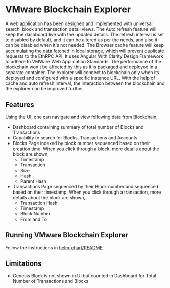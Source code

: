 # VMware Blockchain Explorer

A web application has been designed and implemented with universal search, block and transaction detail views. The Auto refresh feature will keep the dashboard live with the updated details. The refresh interval is set to disabled by default, and it can be altered as per the needs, and also it can be disabled when it's not needed. The Browser cache feature will keep accumulating the data fetched in local storage, which will prevent duplicate requests to the EthRPC API. It uses Angular With Clarity Design Framework to adhere to VMWare Web Application Standards. The performance of the blockchain won't be affected by this as it is packaged and deployed in a separate container. The explorer will connect to blockchain only when its deployed and configured with a specific instance URL. With the help of cache and auto refresh interval, the interaction between the blockchain and the explorer can be improved further.

## Features
Using the UI, one can navigate and view following data from Blockchain,
- Dashboard containing summary of total number of Blocks and Transactions
- Capability to search for Blocks, Transactions and Accounts
- Blocks Page indexed by block number sequenced based on their creation time. When you click through a block, more details about the block are shown,
  - Timestamp
  - Transaction
  - Size
  - Hash
  - Parent Hash
- Transactions Page sequenced by their Block number and sequenced based on their timestamp. When you click through a transaction, more details about the block are shown,
  - Transaction Hash
  - Timestamp
  - Block Number
  - From and To

## Running VMware Blockchain Explorer

Follow the instructions in [helm-chart/README](./helm-chart/README.md)

## Limitations
- Genesis Block is not shown in UI but counted in Dashboard for Total Number of Transactions and Blocks
